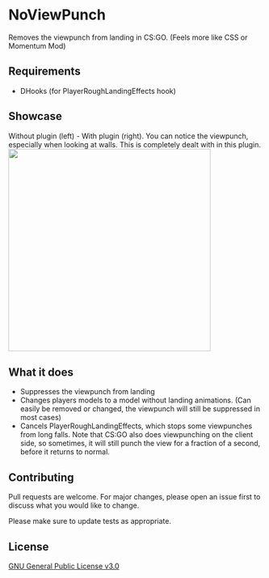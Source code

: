 # NoViewPunch

Removes the viewpunch from landing in CS:GO. (Feels more like CSS or Momentum Mod)

## Requirements

* DHooks (for PlayerRoughLandingEffects hook)

## Showcase
Without plugin (left) - With plugin (right). You can notice the viewpunch, especially when looking at walls. This is completely dealt with in this plugin.
<img src="viewpunch.gif?raw=true" width="400px">

## What it does

* Suppresses the viewpunch from landing
* Changes players models to a model without landing animations. (Can easily be removed or changed, the viewpunch will still be suppressed in most cases)
* Cancels PlayerRoughLandingEffects, which stops some viewpunches from long falls. Note that CS:GO also does viewpunching on the client side, so sometimes, it will still punch the view for a fraction of a second, before it returns to normal.

## Contributing
Pull requests are welcome. For major changes, please open an issue first to discuss what you would like to change.

Please make sure to update tests as appropriate.

## License
[GNU General Public License v3.0](https://www.gnu.org/licenses/gpl-3.0.en.html)